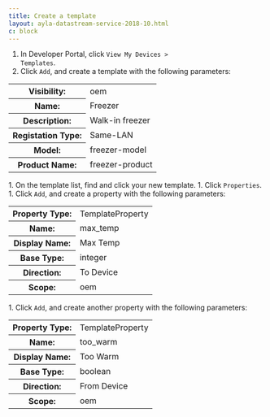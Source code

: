 ```yaml
---
title: Create a template
layout: ayla-datastream-service-2018-10.html
c: block
---
```


1. In Developer Portal, click <code>View My Devices > Templates</code>.
1. Click <code>Add</code>, and create a template with the following parameters:
<table>
<tr><th>Visibility:</th><td>oem</td></tr>
<tr><th>Name:</th><td>Freezer</td></tr>
<tr><th>Description:</th><td>Walk-in freezer</td></tr>
<tr><th>Registation Type:</th><td>Same-LAN</td></tr>
<tr><th>Model:</th><td>freezer-model</td></tr>
<tr><th>Product Name:</th><td>freezer-product</td></tr>
</table>
1. On the template list, find and click your new template.
1. Click <code>Properties</code>.
1. Click <code>Add</code>, and create a property with the following parameters:
<table>
<tr><th>Property Type:</th><td>TemplateProperty</td></tr>
<tr><th>Name:</th><td>max_temp</td></tr>
<tr><th>Display Name:</th><td>Max Temp</td></tr>
<tr><th>Base Type:</th><td>integer</td></tr>
<tr><th>Direction:</th><td>To Device</td></tr>
<tr><th>Scope:</th><td>oem</td></tr>
</table>
1. Click <code>Add</code>, and create another property with the following parameters:
<table>
<tr><th>Property Type:</th><td>TemplateProperty</td></tr>
<tr><th>Name:</th><td>too_warm</td></tr>
<tr><th>Display Name:</th><td>Too Warm</td></tr>
<tr><th>Base Type:</th><td>boolean</td></tr>
<tr><th>Direction:</th><td>From Device</td></tr>
<tr><th>Scope:</th><td>oem</td></tr>
</table>
